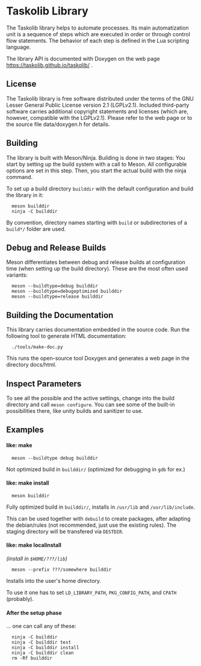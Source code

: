 Taskolib Library
================

The Taskolib library helps to automate processes. Its main automatization unit is a
sequence of steps which are executed in order or through control flow statements. The
behavior of each step is defined in the Lua scripting language.

The library API is documented with Doxygen on the web page
https://taskolib.github.io/taskolib/ .

License
-------
The Taskolib library is free software distributed under the terms of the GNU Lesser
General Public License version 2.1 (LGPLv2.1). Included third-party software carries
additional copyright statements and licenses (which are, however, compatible with the
LGPLv2.1). Please refer to the web page or to the source file data/doxygen.h for details.

Building
--------
The library is built with Meson/Ninja. Building is done in two stages: You start by
setting up the build system with a call to Meson. All configurable options are set in this
step. Then, you start the actual build with the ninja command.

To set up a build directory `builddir` with the default configuration and build the
library in it:

      meson builddir
      ninja -C builddir

By convention, directory names starting with `build` or subdirectories of a `build*/` folder
are used.

Debug and Release Builds
------------------------
Meson differentiates between debug and release builds at configuration time (when setting
up the build directory). These are the most often used variants:

      meson --buildtype=debug builddir
      meson --buildtype=debugoptimized builddir
      meson --buildtype=release builddir

Building the Documentation
--------------------------
This library carries documentation embedded in the source code. Run the following tool
to generate HTML documentation:

      ./tools/make-doc.py

This runs the open-source tool Doxygen and generates a web page in the directory
docs/html.

Inspect Parameters
------------------
To see all the possible and the active settings, change into the build directory and call
`meson configure`. You can see some of the built-in possibilities there, like unity builds
and sanitizer to use.

Examples
--------

#### like: make

      meson --buildtype debug builddir

Not optimized build in `builddir/` (optimized for debugging in `gdb` for ex.)

#### like: make install

      meson builddir

Fully optimized build in `builddir/`, installs in `/usr/lib` and
`/usr/lib/include`.

This can be used together with `debuild` to create packages, after
adapting the debian/rules (not recommended, just use the existing rules).
The staging directory will be transfered via `DESTDIR`.

#### like: make localinstall
_(install in `$HOME/???/lib`)_

      meson --prefix ???/somewhere builddir

Installs into the user's home directory.

To use it one has to set `LD_LIBRARY_PATH`, `PKG_CONFIG_PATH`, and `CPATH` (probably).

#### After the setup phase

... one can call any of these:

      ninja -C builddir
      ninja -C builddir test
      ninja -C builddir install
      ninja -C builddir clean
      rm -Rf builddir


